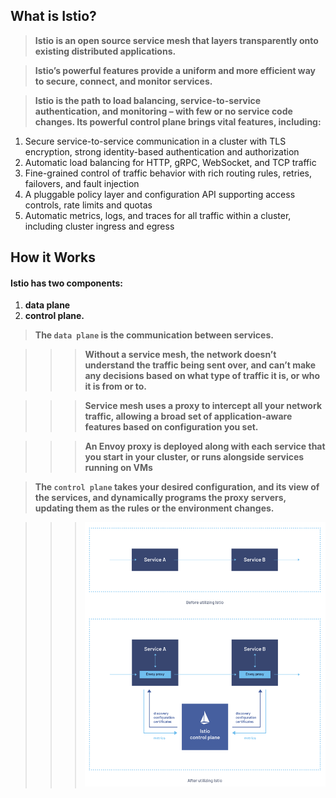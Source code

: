 ## What is Istio?

> **Istio is an open source service mesh that layers transparently onto existing distributed applications.**

> **Istio’s powerful features provide a uniform and more efficient way to secure, connect, and monitor services.**

> **Istio is the path to load balancing, service-to-service authentication, and monitoring – with few or no service code changes. Its powerful control plane brings vital features, including:**

1) Secure service-to-service communication in a cluster with TLS encryption, strong identity-based authentication and authorization
2) Automatic load balancing for HTTP, gRPC, WebSocket, and TCP traffic
3) Fine-grained control of traffic behavior with rich routing rules, retries, failovers, and fault injection
4) A pluggable policy layer and configuration API supporting access controls, rate limits and quotas
5) Automatic metrics, logs, and traces for all traffic within a cluster, including cluster ingress and egress

## How it Works

#### Istio has two components: 

1) **data plane**
2) **control plane.**

> **The `data plane` is the communication between services.** 

>>> **Without a service mesh, the network doesn’t understand the traffic being sent over, and can’t make any decisions based on what type of traffic it is, or who it is from or to.**

>>> **Service mesh uses a proxy to intercept all your network traffic, allowing a broad set of application-aware features based on configuration you set.**

>>> **An Envoy proxy is deployed along with each service that you start in your cluster, or runs alongside services running on VMs**

> **The `control plane` takes your desired configuration, and its view of the services, and dynamically programs the proxy servers, updating them as the rules or the environment changes.**

>>> ![with-without-service-mesh](https://github.com/lerndevops/kubernetes-security/blob/main/img/with-without-service-mesh.png)


